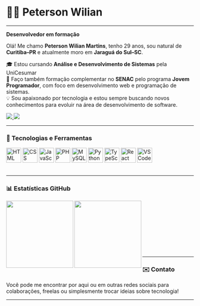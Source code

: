 # 👨‍💻 Peterson Wilian

---

**Desenvolvedor em formação**

Olá! Me chamo **Peterson Wilian Martins**, tenho 29 anos, sou natural de **Curitiba–PR** e atualmente moro em **Jaraguá do Sul–SC**.

🎓 Estou cursando **Análise e Desenvolvimento de Sistemas** pela UniCesumar  
🚀 Faço também formação complementar no **SENAC** pelo programa **Jovem Programador**, com foco em desenvolvimento web e programação de sistemas.  
💡 Sou apaixonado por tecnologia e estou sempre buscando novos conhecimentos para evoluir na área de desenvolvimento de software.

<p>
  <a href="https://www.instagram.com/peterso_wilian" target="_blank">
    <img src="https://img.shields.io/badge/Instagram-E4405F?style=for-the-badge&logo=instagram&logoColor=white" />
  </a>
  <a href="https://www.linkedin.com/in/petersonwilian" target="_blank">
    <img src="https://img.shields.io/badge/LinkedIn-0077B5?style=for-the-badge&logo=linkedin&logoColor=white" />
  </a>
  <!-- Remova ou substitua pelo link real -->
  <!-- <a href="https://www.seusite.com" target="_blank">
    <img src="https://img.shields.io/badge/Portfólio-24292e?style=for-the-badge&logoColor=white" />
  </a> -->
</p>

---

### 🚀 Tecnologias e Ferramentas

<div align="left">
  <img src="https://cdn.jsdelivr.net/gh/devicons/devicon/icons/html5/html5-original.svg" width="40" height="40" alt="HTML" />
  <img src="https://cdn.jsdelivr.net/gh/devicons/devicon/icons/css3/css3-original.svg" width="40" height="40" alt="CSS" />
  <img src="https://cdn.jsdelivr.net/gh/devicons/devicon/icons/javascript/javascript-original.svg" width="40" height="40" alt="JavaScript" />
  <img src="https://cdn.jsdelivr.net/gh/devicons/devicon/icons/php/php-original.svg" width="40" height="40" alt="PHP" />
  <img src="https://cdn.jsdelivr.net/gh/devicons/devicon/icons/mysql/mysql-original.svg" width="40" height="40" alt="MySQL" />
  <img src="https://cdn.jsdelivr.net/gh/devicons/devicon/icons/python/python-original.svg" width="40" height="40" alt="Python" />
  <img src="https://cdn.jsdelivr.net/gh/devicons/devicon/icons/typescript/typescript-original.svg" width="40" height="40" alt="TypeScript" />
  <img src="https://cdn.jsdelivr.net/gh/devicons/devicon/icons/react/react-original.svg" width="40" height="40" alt="React" />
  <img src="https://cdn.jsdelivr.net/gh/devicons/devicon/icons/vscode/vscode-original.svg" width="40" height="40" alt="VSCode" />
</div>


<br/>

---

### 📊 Estatísticas GitHub

<img 
  align="left" 
  height="180" 
  src="https://github-readme-stats.vercel.app/api?username=PetersonWilianMartins&show_icons=true&theme=tokyonight&locale=pt-br"
/>

<img 
  align="left" 
  height="180" 
  src="https://github-readme-stats.vercel.app/api/top-langs/?username=PetersonWilianMartins&theme=tokyonight&layout=compact"
/>

<br><br><br><br><br><br><br><br>

---

### ✉️ Contato

Você pode me encontrar por aqui ou em outras redes sociais para colaborações, freelas ou simplesmente trocar ideias sobre tecnologia!

---

